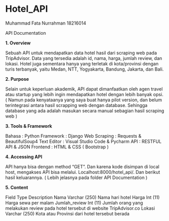 # Hotel_API

Muhammad Fata Nurrahman
18216014

API Documentation

<strong> 1.	Overview </strong>

Sebuah API untuk mendapatkan data hotel hasil dari scraping web pada TripAdvisor. Data yang tersedia adalah id, nama, harga, jumlah review, dan lokasi. Hotel juga sementara hanya yang terletak di kota/provinsi dengan turis terbanyak, yaitu Medan, NTT, Yogyakarta, Bandung, Jakarta, dan Bali.

<strong> 2.	Purpose </strong>

Selain untuk keperluan akademik, API dapat dimanfaatkan oleh agen travel atau startup yang lebih ingin mendapatkan hotel dengan lebih banyak opsi. ( Namun pada kenyataanya yang saya buat hanya pilot version, dan belum terintegrasi antara hasil scrapping web dengan database. Sehingga database yang ada adalah masukan secara manual sebagian hasil scraping web )

<strong> 3.	Tools & Framework </strong>

Bahasa : Python
Framework : Django
Web Scraping : Requests & BeautifulSoup4
Text Editor : Visual Studio Code & Pycharm
API : RESTFUL API & JSON
Frontend : HTML & CSS ( Bootstrap )

<strong> 4.	Accessing API </strong>

API hanya bisa dengan method “GET”. Dan karena kode disimpan di local host, mengakses API bisa melalui. Localhost:8000/hotel_api/. Dan berikut hasil keluarannya. ( Lebih jelasnya pada folder API Documentation )

<strong> 5.	Content </strong>

Field	Type	Description
Nama	Varchar (250)	Nama hari hotel
Harga	Int (11)	Harga sewa per malam
Jumlah_review	Int (11)	Jumlah orang yang melakukan review pada hotel tersebut di website TripAdvisor.co
Lokasi	Varchar (250)	Kota atau Provinsi dari hotel tersebut berada

